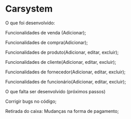 # Carsystem

O que foi desenvolvido:

Funcionalidades de venda (Adicionar);

Funcionalidades de compra(Adicionar);

Funcionalidades de produto(Adicionar, editar, excluir);

Funcionalidades de cliente(Adicionar, editar, excluir);

Funcionalidades de fornecedor(Adicionar, editar, excluir);

Funcionalidades de funcionário(Adicionar, editar, excluir);


O que falta ser desenvolvido (próximos passos)

Corrigir bugs no código;


Retirada do caixa:
Mudanças na forma de pagamento;
